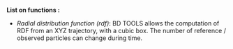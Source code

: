 **List on functions :**
- *Radial distribution function (rdf)*: BD TOOLS allows the computation of RDF from an XYZ trajectory, with a cubic box. The number of reference / observed particles can change during time. 
